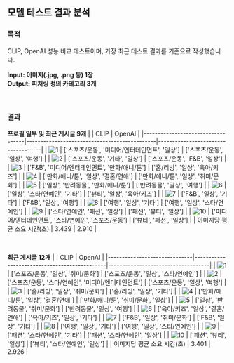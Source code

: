 ## 모델 테스트 결과 분석
### 목적
CLIP, OpenAI 성능 비교 테스트이며, 가장 최근 테스트 결과를 기준으로 작성했습니다.

**Input: 이미지(.jpg, .png 등) 1장<br/>**
**Output: 피처링 정의 카테고리 3개**

<br/>

### 결과
**프로필 일부 및 최근 게시글 9개**
|                                   | CLIP                                         | OpenAI                             | 
|-----------------------------------|----------------------------------------------|------------------------------------|
| ![1](images/ig_prof_post/1.jpg)   | ['스포츠/운동', '미디어/엔터테인먼트', '일상']        | ['스포츠/운동', '일상', '여행']         |
| ![2](images/ig_prof_post/2.jpg)   | ['스포츠/운동', '기타', '일상']                   | ['스포츠/운동', 'F&B', '일상']         |
| ![3](images/ig_prof_post/3.jpg)   | ['F&B', '미디어/엔터테인먼트', '만화/애니/툰']       | ['홈/리빙', '일상', '육아/키즈']        |
| ![4](images/ig_prof_post/4.jpg)   | ['만화/애니/툰', '일상', '결혼/연애']              | ['만화/애니/툰', '일상', '취미/문화']    |
| ![5](images/ig_prof_post/5.jpg)   | ['일상', '반려동물', '만화/애니/툰']               | ['반려동물', '일상', '여행']           |
| ![6](images/ig_prof_post/6.jpg)   | ['일상', '스타/연예인', '기타']                   | ['뷰티', '일상', '육아/키즈']          |
| ![7](images/ig_prof_post/7.jpg)   | ['F&B', '일상', '기타']                        | ['F&B', '일상', '여행']              |
| ![8](images/ig_prof_post/8.jpg)   | ['여행', '일상', '기타']                        | ['여행', '일상', '스타/연예인']         |
| ![9](images/ig_prof_post/9.jpg)   | ['스타/연예인', '패션', '일상']                   | ['패션', '뷰티', '일상']              |
| ![10](images/ig_prof_post/10.jpg) | ['미디어/엔터테인먼트', '스타/연예인', '스포츠/운동']  | ['뷰티', '패션', '일상']               |
| 이미지당 평균 소요 시간(초)             | 3.439                                        | 2.910                              |

<br/>

**최근 게시글 12개**
|                              | CLIP                                         | OpenAI                             | 
|------------------------------|----------------------------------------------|------------------------------------|
| ![1](images/ig_post/1.jpg)   | ['스포츠/운동', '일상', '취미/문화']               | ['스포츠/운동', '일상', '스타/연예인']    |
| ![2](images/ig_post/2.jpg)   | ['스포츠/운동', '스타/연예인', '미디어/엔터테인먼트']   | ['스포츠/운동', '일상', '여행']         |
| ![3](images/ig_post/3.jpg)   | ['홈/리빙', '일상', '취미/문화']                  | ['홈/리빙', '일상', '기타']            |
| ![4](images/ig_post/4.jpg)   | ['만화/애니/툰', '일상', '결혼/연애']              | ['만화/애니/툰', '취미/문화', '일상']    |
| ![5](images/ig_post/5.jpg)   | ['일상', '반려동물', '취미/문화']                 | ['반려동물', '일상', '여행']            |
| ![6](images/ig_post/6.jpg)   | ['육아/키즈', '일상', '결혼/연애']                | ['육아/키즈', '일상', '기타']           |
| ![7](images/ig_post/7.jpg)   | ['F&B', '일상', '취미/문화']                    | ['F&B', '일상', '기타']               |
| ![8](images/ig_post/8.jpg)   | ['여행', '일상', '기타']                        | ['여행', '일상', '스타/연예인']          |
| ![9](images/ig_post/9.jpg)   | ['패션', '스타/연예인', '기타']                   | ['패션', '스타/연예인', '일상']         |
| ![10](images/ig_post/10.jpg) | ['패션', '뷰티', '일상']                        | ['뷰티', '스타/연예인', '일상']          |
| 이미지당 평균 소요 시간(초)        | 3.401                                        | 2.926                              |